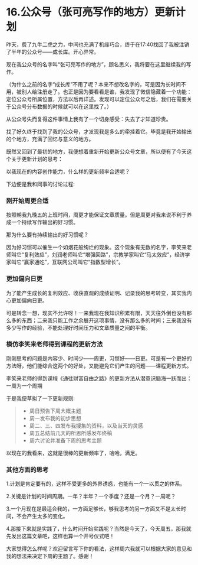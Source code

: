 # 16.公众号（张可亮写作的地方）更新计划

昨天，费了九牛二虎之力，中间也充满了机缘巧合，终于在17:40找回了我被注销了半年的公众号——成长库。开心异常。

现在我公众号的名字叫“张可亮写作的地方”，顾名思义，我将要在这里继续我的写作。

（为什么之前的名字“成长库”不用了呢？本来不想改名字的，可是因为长时间不用，被别人给注册走了。也正是因为要看看是谁，我发现了微信隐藏着一个功能：定位公众号所属位置，方法以后再详述。发现可以定位公众号之后，我们在需要关于公众号分布数据的时候就可以在这里找了。）

从公众号失而复得这件事情上我有了一个切身感受：失去了才知道珍贵。

找了好久终于找到了我的公众号，才发现我是多么的牵挂着它。毕竟是我开始输出的个地方，充满了回忆与意义的地方。

既然又回到了最初的地方，我便想着重新开始更新公众号文章，所以便有了今天这个关于更新计划的思考：

以我现在的内容创作能力，什么样的更新频率合适呢？

下边便是我和同事的讨论过程:

### 刚开始周更合适

按照朝我九晚五的上班时间，周更才能保证文章质量。但是周更对我来说不利于养成一个持续写作输出的好习惯。

那为什么要有持续输出的好习惯呢？

因为好习惯可以催生一个如烟花般绚烂的现象。这个现象有无数的名字，李笑来老师叫它“复利效应”，刘润老师叫它“增强回路”，宗教学家叫它“马太效应”，经济学家叫它“赢家通吃”，互联网公司叫它“指数型增长”。

### 更加偏向日更

为了能产生成长的复利效应、收获直观的成绩证明、记录我的思考转变，其实我内心更加偏向日更。

可是转念一想，现实不允许呀！一来我现在我知识积累有限，天天往外倒也没有那么多的东西；二来我只能工作之余展开这项事情，没有那么多的时间；三来我没有多少写作的经验，不能处理好时间压力和文章质量之间的平衡。

### 模仿李笑来老师得到课程的更新方法

刚刚思考的问题是内容少、时间少——周更，习惯好——日更。可是有一个更好的方法呀，他们能综合这两个的好处，又能避免它们产生的问题——课程更新方式。

李笑来老师的得到课程《通往财富自由之路》的更新方法从潜意识脑海一跃而出：一周为一个周期

于是我便草拟了一下更新规则:
>- 周日预告下周大概主题
>- 周一发布我的初步思想
>- 周二、三、四发布我搜集的资料，以及当天的灵感
>- 周五总结前几天的所思所感发布终稿
>- 周六讨论并准备下周的思考主题

以现在的我看来，这就是很棒的更新频率了，哈哈，满足。

### 其他方面的思考


1.计划是肯定要有的，这样不受更多的外界诱惑，也能有一个一以贯之的体系。

2.关键是计划的时间周期。一年？半年？一个季度？还是一个月？一周呢？

3.一个月现在是最适合我的，一方面足够长，够我思考的另一方面又不是太长时间，不会产生太多的变化。

4.那接下来就是实践了，什么时间开始实践呢？当然是今天了，今天周五，那我就先发出这篇文章吧，这样也算一个开号仪式吧！


大家觉得怎么样呢？欢迎留言写下你的看法，这样周六我就可以根据大家的意见和我的想法来决定下周的主题了。感谢！
